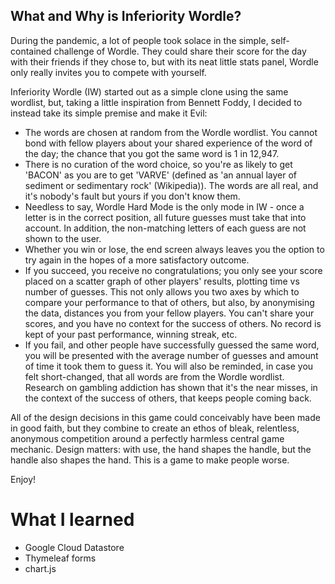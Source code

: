 ## What and Why is Inferiority Wordle?
During the pandemic, a lot of people took solace in the simple, self-contained challenge of Wordle. They could share their score for the day with their friends if they chose to, but with its neat little stats panel, Wordle only really invites you to compete with yourself. 

Inferiority Wordle (IW) started out as a simple clone using the same wordlist, but, taking a little inspiration from Bennett Foddy, I decided to instead take its simple premise and make it Evil:
- The words are chosen at random from the Wordle wordlist. You cannot bond with fellow players about your shared experience of the word of the day; the chance that you got the same word is 1 in 12,947.
- There is no curation of the word choice, so you're as likely to get 'BACON' as you are to get 'VARVE' (defined as 'an annual layer of sediment or sedimentary rock' (Wikipedia)). The words are all real, and it's nobody's fault but yours if you don't know them.
- Needless to say, Wordle Hard Mode is the only mode in IW - once a letter is in the correct position, all future guesses must take that into account. In addition, the non-matching letters of each guess are not shown to the user.
- Whether you win or lose, the end screen always leaves you the option to try again in the hopes of a more satisfactory outcome.
- If you succeed, you receive no congratulations; you only see your score placed on a scatter graph of other players' results, plotting time vs number of guesses. This not only allows you two axes by which to compare your performance to that of others, but also, by anonymising the data, distances you from your fellow players. You can't share your scores, and you have no context for the success of others. No record is kept of your past performance, winning streak, etc.
- If you fail, and other people have successfully guessed the same word, you will be presented with the average number of guesses and amount of time it took them to guess it. You will also be reminded, in case you felt short-changed, that all words are from the Wordle wordlist. Research on gambling addiction has shown that it's the near misses, in the context of the success of others, that keeps people coming back.

All of the design decisions in this game could conceivably have been made in good faith, but they combine to create an ethos of bleak, relentless, anonymous competition around a perfectly harmless central game mechanic. Design matters: with use, the hand shapes the handle, but the handle also shapes the hand. This is a game to make people worse.

Enjoy!

# What I learned
- Google Cloud Datastore
- Thymeleaf forms
- chart.js
